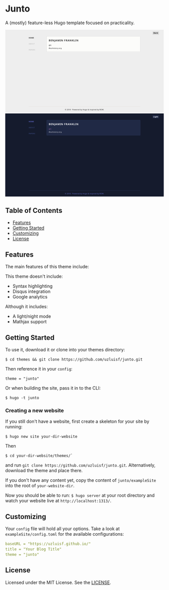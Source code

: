 # Junto

A (mostly) feature-less Hugo template focused on practicality.

![Content](/images/screenshot.png)
![Dark](/images/tn.png)

## Table of Contents

* [Features]()
* [Getting Started](#getting-started)
* [Customizing](#customizing)
* [License](#license)

## Features

The main features of this theme include:

This theme doesn't include:

* Syntax highlighting
* Disqus integration
* Google analytics

Although it includes:

* A light/night mode
* Mathjax support

## Getting Started

To use it, download it or clone into your themes directory:

```
$ cd themes && git clone https://github.com/uzluisf/junto.git
```

Then reference it in your `config`:

```
theme = "junto"
```

Or when building the site, pass it in to the CLI:

```
$ hugo -t junto
```

### Creating a new website

If you still don't have a website, first create a skeleton for 
your site by running:

```
$ hugo new site your-dir-website
```

Then 

```
$ cd your-dir-website/themes/`
```

and run `git clone https://github.com/uzluisf/junto.git`. Alternatively, 
download the theme and place there.

If you don't have any content yet, copy the content of `junto/exampleSite`
into the root of `your-website-dir`.

Now you should be able to run: `$ hugo server` at your root directory and 
watch your website live at `http://localhost:1313/`.

## Customizing

Your `config` file will hold all your options. Take a look at 
`exampleSite/config.toml` for the available configurations:

```yaml
baseURL = "https://uzluisf.github.io/"
title = "Your Blog Title"
theme = "junto"
```
## License

Licensed under the MIT License. See the [LICENSE](LICENSE).
